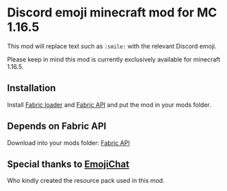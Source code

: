 # Discord emoji minecraft mod for MC 1.16.5
This mod will replace text such as `:smile:` with the relevant Discord emoji.

Please keep in mind this mod is currently exclusively available for minecraft 1.16.5.

## Installation
Install [Fabric loader](https://fabricmc.net) and [Fabric API](https://www.curseforge.com/minecraft/mc-mods/fabric-api) and put the mod in your mods folder.

## Depends on Fabric API
Download into your mods folder: [Fabric API](https://www.curseforge.com/minecraft/mc-mods/fabric-api/download/2773269)

## Special thanks to [EmojiChat](https://github.com/RadBuilder/EmojiChat)
Who kindly created the resource pack used in this mod.

